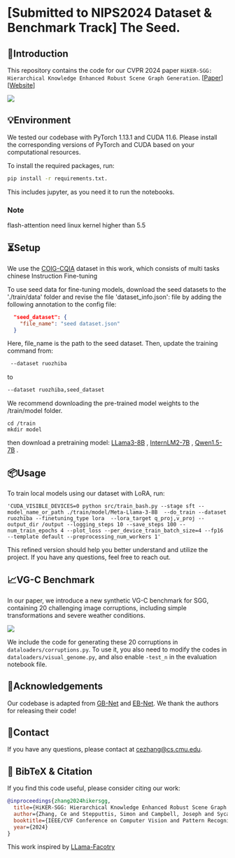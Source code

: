 # [Submitted to NIPS2024 Dataset & Benchmark Track] The Seed.

## 👀Introduction

This repository contains the code for our CVPR 2024 paper `HiKER-SGG: Hierarchical Knowledge Enhanced Robust Scene Graph Generation`. [[Paper](https://arxiv.org/abs/2403.12033)] [[Website](https://zhangce01.github.io/HiKER-SGG/)]

![](fig/hikersgg.png)

## 💡Environment

We tested our codebase with PyTorch 1.13.1 and CUDA 11.6. Please install the corresponding versions of PyTorch and CUDA based on your computational resources.

To install the required packages, run:
```bash
pip install -r requirements.txt.
```

This includes jupyter, as you need it to run the notebooks.

### Note
flash-attention need linux kernel higher than 5.5

## ⏳Setup

We use the [COIG-CQIA](https://github.com/paralym/COIG-CQIA) dataset in this work, which consists of multi tasks chinese Instruction Fine-tuning

To use seed data for fine-tuning models, download the seed datasets to the './train/data' folder and revise the file 'dataset_info.json':
file by adding the following annotation to the config file:
```json
  "seed_dataset": {
    "file_name": "seed dataset.json"
  }
```
Here, file_name is the path to the seed dataset. Then, update the training command from:
```bash
 --dataset ruozhiba
```

to
```bash
--dataset ruozhiba,seed_dataset
```

We recommend downloading the pre-trained model weights to the /train/model folder.
```
cd /train
mkdir model
```
then download a pretraining model:
[LLama3-8B](https://huggingface.co/meta-llama/Meta-Llama-3-8B) ,
[InternLM2-7B](https://huggingface.co/internlm/internlm2-7b) ,
[Qwen1.5-7B](https://huggingface.co/Qwen/Qwen1.5-7B) .

## 📦Usage

To train local models using our dataset with LoRA, run:
```
'CUDA_VISIBLE_DEVICES=0 python src/train_bash.py --stage sft --model_name_or_path ./train/model/Meta-Llama-3-8B  --do_train --dataset ruozhiba --finetuning_type lora  --lora_target q_proj,v_proj --output_dir /output --logging_steps 10 --save_steps 100 --num_train_epochs 4 --plot_loss --per_device_train_batch_size=4 --fp16 --template default --preprocessing_num_workers 1'
```
This refined version should help you better understand and utilize the project. If you have any questions, feel free to reach out.
## 📈VG-C Benchmark

In our paper, we introduce a new synthetic VG-C benchmark for SGG, containing 20 challenging image corruptions, including simple transformations and severe weather conditions.

![](fig/corruption.png)

We include the code for generating these 20 corruptions in ``dataloaders/corruptions.py``. To use it, you also need to modify the codes in ``dataloaders/visual_genome.py``, and also enable ``-test_n`` in the evaluation notebook file.

## 🙏Acknowledgements

Our codebase is adapted from [GB-Net](https://github.com/alirezazareian/gbnet) and [EB-Net](https://github.com/zhanwenchen/eoa). We thank the authors for releasing their code!

## 📧Contact

If you have any questions, please  contact at [cezhang@cs.cmu.edu](mailto:cezhang@cs.cmu.edu).

## 📌 BibTeX & Citation

If you find this code useful, please consider citing our work:

```bibtex
@inproceedings{zhang2024hikersgg,
  title={HiKER-SGG: Hierarchical Knowledge Enhanced Robust Scene Graph Generation},
  author={Zhang, Ce and Stepputtis, Simon and Campbell, Joseph and Sycara, Katia and Xie, Yaqi},
  booktitle={IEEE/CVF Conference on Computer Vision and Pattern Recognition},
  year={2024}
}
```
This work inspired by [LLama-Facotry](https://github.com/hiyouga/LLaMA-Factory)
